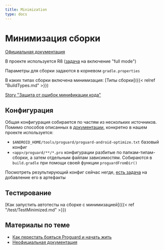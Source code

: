 ```yaml
---
title: Minimization
type: docs
---
```


# Минимизация сборки

[Официальная документация](https://developer.android.com/studio/build/shrink-code#shrink-code)

В проекте используется R8 ([задача](http://links.k.avito.ru/MBS6221) на включение "full mode")

Параметры для сборки задаются в корневом `gradle.properties`

В каких типах сборки включена минимизация: [Типы сборки]({{< relref "BuildTypes.md" >}})

[Story "Защита от ошибок минификации кода"](http://links.k.avito.ru/MBS6605) 

## Конфигурация

Общая конфигурация собирается по частям из нескольких источников. 
Помимо способов описанных в [документации](https://developer.android.com/studio/build/shrink-code#configuration-files), конкретно в нашем проекте используется:

- `$ANDROID_HOME/tools/proguard/proguard-android-optimize.txt` базовый конфиг
- `<app>/proguard/**/*.pro` конфигурации разбитые по папкам-типам-сборки, а затем отдельным файлам зависимостям.
Собираются в `build.gradle` при помощи своей функции `proguardFromDir()`

Посмотреть результирующий конфиг сейчас негде, [есть задача](http://links.k.avito.ru/MBS7105) на добавление его в артефакты

## Тестирование

[Как запустить автотесты на сборке с минимизацией]({{< ref "/test/TestMinimized.md" >}})

## Материалы по теме

- [Как перестать бояться Proguard и начать жить](https://habr.com/ru/post/415499/)
- [Неофициальная документация](https://r8-docs.preemptive.com/)
